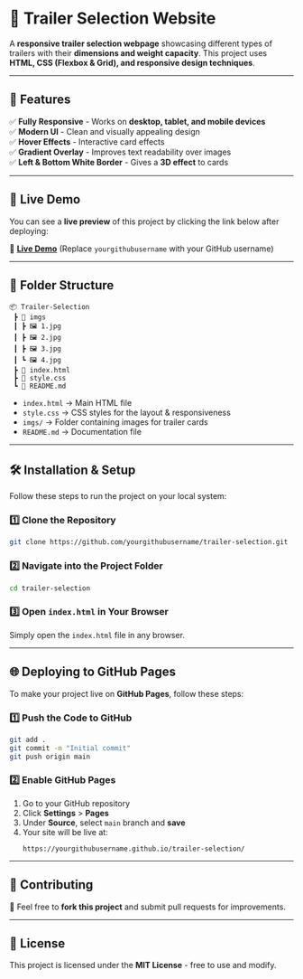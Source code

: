 # 🚛 Trailer Selection Website

A **responsive trailer selection webpage** showcasing different types of trailers with their **dimensions and weight capacity**. This project uses **HTML, CSS (Flexbox & Grid), and responsive design techniques**.

---

## 🌟 Features

✅ **Fully Responsive** - Works on **desktop, tablet, and mobile devices**  
✅ **Modern UI** - Clean and visually appealing design  
✅ **Hover Effects** - Interactive card effects  
✅ **Gradient Overlay** - Improves text readability over images  
✅ **Left & Bottom White Border** - Gives a **3D effect** to cards  

---

## 🚀 Live Demo

You can see a **live preview** of this project by clicking the link below after deploying:

🔗 **[Live Demo](https://yourgithubusername.github.io/trailer-selection/)** (Replace `yourgithubusername` with your GitHub username)

---

## 📂 Folder Structure

```
📦 Trailer-Selection
 ┣ 📂 imgs
 ┃ ┣ 🖼 1.jpg
 ┃ ┣ 🖼 2.jpg
 ┃ ┣ 🖼 3.jpg
 ┃ ┗ 🖼 4.jpg
 ┣ 📜 index.html
 ┣ 📜 style.css
 ┗ 📜 README.md
```

- `index.html` → Main HTML file  
- `style.css` → CSS styles for the layout & responsiveness  
- `imgs/` → Folder containing images for trailer cards  
- `README.md` → Documentation file  

---

## 🛠️ Installation & Setup

Follow these steps to run the project on your local system:

### **1️⃣ Clone the Repository**
```sh
git clone https://github.com/yourgithubusername/trailer-selection.git
```

### **2️⃣ Navigate into the Project Folder**
```sh
cd trailer-selection
```

### **3️⃣ Open `index.html` in Your Browser**
Simply open the `index.html` file in any browser.

---

## 🌐 Deploying to GitHub Pages

To make your project live on **GitHub Pages**, follow these steps:

### **1️⃣ Push the Code to GitHub**
```sh
git add .
git commit -m "Initial commit"
git push origin main
```

### **2️⃣ Enable GitHub Pages**
1. Go to your GitHub repository
2. Click **Settings** > **Pages**
3. Under **Source**, select `main` branch and **save**
4. Your site will be live at:
   ```
   https://yourgithubusername.github.io/trailer-selection/
   ```

---

## 🤝 Contributing

🙌 Feel free to **fork this project** and submit pull requests for improvements.

---

## 📜 License

This project is licensed under the **MIT License** - free to use and modify.
